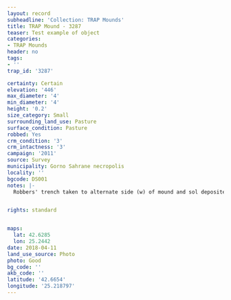 ```yaml
---
layout: record
subheadline: 'Collection: TRAP Mounds'
title: TRAP Mound - 3287
teaser: Test example of object
categories:
- TRAP Mounds
header: no
tags:
- ''
trap_id: '3287'

certainty: Certain
elevation: '446'
max_diameter: '4'
min_diameter: '4'
height: '0.2'
size_category: Small
surrounding_land_use: Pasture
surface_condition: Pasture
robbed: Yes
crm_condition: '3'
crm_intactness: '3'
campaign: '2011'
source: Survey
municipality: Gorno Sahrane necropolis
locality: ''
bgcode: DS001
notes: |-
  Robbers' trench taken to alternate side (w) of mound and sol deposited on east side.


rights: standard


maps:
  lat: 42.6285
  lon: 25.2442
date: 2018-04-11
land_use_source: Photo
photo: Good
bg_code: ''
akb_code: ''
latitude: '42.6654'
longitude: '25.218797'
---
```

